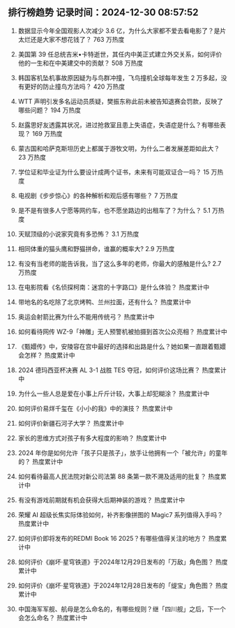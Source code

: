 
## 排行榜趋势 记录时间：2024-12-30 08:57:52
  
  1. 数据显示今年全国观影人次减少 3.6 亿，为什么大家都不爱去看电影了？是片太烂还是大家不想花钱了？ 763 万热度
    
  2. 美国第 39 任总统吉米•卡特逝世，其任内中美正式建立外交关系，如何评价他的一生和在中美建交中的贡献？ 508 万热度
    
  3. 韩国客机坠机事故原因疑为与鸟群冲撞，飞鸟撞机全球每年发生 2 万多起，没有更好的防止撞鸟方法吗？ 420 万热度
    
  4. WTT 声明引发多名运动员质疑，樊振东称此前未被告知退赛会罚款，反映了哪些问题？ 194 万热度
    
  5. 赵露思好友透露其状况，进过抢救室且患上失语症，失语症是什么？有哪些表现？ 169 万热度
    
  6. 蒙古国和哈萨克斯坦历史上都属于游牧文明，为什么二者发展差距如此大？ 23 万热度
    
  7. 学位证和毕业证为什么要设计成两个证书，未来有可能双证合一吗？ 15 万热度
    
  8. 电视剧《步步惊心》的各种解析和观后感有哪些？ 7 万热度
    
  9. 是不是有很多人宁愿等网约车，也不愿坐路边的出租车了？为什么？ 5.1 万热度
    
  10. 天赋顶级的小说家究竟有多恐怖？ 3.1 万热度
    
  11. 相同体重的猫头鹰和野猫拼命，谁赢的概率大? 2.9 万热度
    
  12. 有没有当老师的能告诉我，当了这么多年的老师，你最大的感触是什么? 2.7 万热度
    
  13. 在电影院看《名侦探柯南：迷宫的十字路口》是什么体验？ 热度累计中
    
  14. 带地名的名吃除了北京烤鸭、兰州拉面，还有什么？ 热度累计中
    
  15. 奥运会射箭比赛为什么不能用传统弓？ 热度累计中
    
  16. 如何看待网传 WZ-9「神雕」无人预警机被拍摄到首次公众亮相？ 热度累计中
    
  17. 《甄嬛传》中，安陵容在宫中最好的选择和出路是什么？她如果一直跟着甄嬛会怎样？ 热度累计中
    
  18. 2024 德玛西亚杯决赛 AL 3-1 战胜 TES 夺冠，如何评价这场比赛？ 热度累计中
    
  19. 为什么一些人总是爱在小事上斤斤计较，大事上却犯糊涂？ 热度累计中
    
  20. 如何评价易烊千玺在《小小的我》中的演技？ 热度累计中
    
  21. 如何评价新疆石河子大学？ 热度累计中
    
  22. 家长的思维方式对孩子有多大程度的影响？ 热度累计中
    
  23. 2024 年你是如何允许「孩子只是孩子」，放手让他拥有一个「被允许」的童年的？ 热度累计中
    
  24. 如何看待最高人民法院对新公司法第 88 条第一款不溯及适用的批复？ 热度累计中
    
  25. 有没有游戏前期就有机会获得大后期神装的游戏？ 热度累计中
    
  26. 荣耀 AI 超级长焦实际体验如何，补齐影像拼图的 Magic7 系列值得入手吗？ 热度累计中
    
  27. 如何评价即将发布的REDMI Book 16 2025？有哪些值得关注的地方？ 热度累计中
    
  28. 如何评价《崩坏·星穹铁道》于2024年12月29日发布的「万敌」角色图？ 热度累计中
    
  29. 如何评价《崩坏·星穹铁道》于2024年12月28日发布的「缇宝」角色图？ 热度累计中
    
  30. 中国海军军舰、航母是怎么命名的，有哪些规则？继「四川舰」之后，下一个会怎么命名？ 热度累计中
    